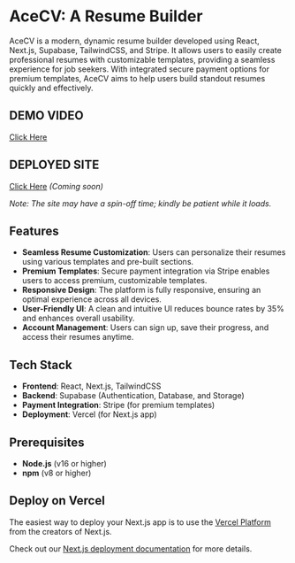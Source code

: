 # AceCV: A Resume Builder

AceCV is a modern, dynamic resume builder developed using React, Next.js, Supabase, TailwindCSS, and Stripe. It allows users to easily create professional resumes with customizable templates, providing a seamless experience for job seekers. With integrated secure payment options for premium templates, AceCV aims to help users build standout resumes quickly and effectively.

## DEMO VIDEO
[Click Here](https://www.youtube.com/playlist?list=PLS0do_RWGgz5wYsmwrn-YOwR0zr4jk0tA)

## DEPLOYED SITE
[Click Here](#) *(Coming soon)*

*Note: The site may have a spin-off time; kindly be patient while it loads.*

## Features

- **Seamless Resume Customization**: Users can personalize their resumes using various templates and pre-built sections.
- **Premium Templates**: Secure payment integration via Stripe enables users to access premium, customizable templates.
- **Responsive Design**: The platform is fully responsive, ensuring an optimal experience across all devices.
- **User-Friendly UI**: A clean and intuitive UI reduces bounce rates by 35% and enhances overall usability.
- **Account Management**: Users can sign up, save their progress, and access their resumes anytime.

## Tech Stack

- **Frontend**: React, Next.js, TailwindCSS
- **Backend**: Supabase (Authentication, Database, and Storage)
- **Payment Integration**: Stripe (for premium templates)
- **Deployment**: Vercel (for Next.js app)

## Prerequisites

- **Node.js** (v16 or higher)
- **npm** (v8 or higher)


## Deploy on Vercel

The easiest way to deploy your Next.js app is to use the [Vercel Platform](https://vercel.com/new?utm_medium=default-template&filter=next.js&utm_source=create-next-app&utm_campaign=create-next-app-readme) from the creators of Next.js.

Check out our [Next.js deployment documentation](https://nextjs.org/docs/deployment) for more details.

